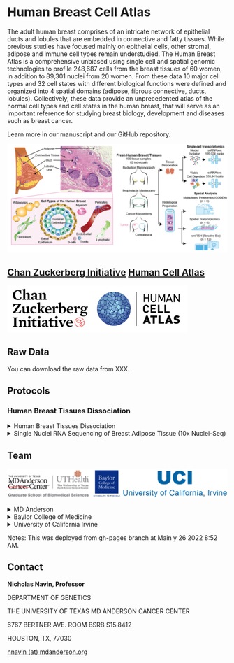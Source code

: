 # Human Breast Cell Atlas
The adult human breast comprises of an intricate network of epithelial ducts and lobules that are embedded in connective and fatty tissues.  While previous studies have focused mainly on epithelial cells, other stromal, adipose and immune cell types remain understudied.  The Human Breast Atlas is a comprehensive unbiased using single cell and spatial genomic technologies to profile 248,687 cells from the breast tissues of 60 women, in addition to 89,301 nuclei from 20 women.  From these data 10 major cell types and 32 cell states with different biological functions were defined and organized into 4 spatial domains (adipose, fibrous connective, ducts, lobules).  Collectively, these data provide an unprecedented atlas of the normal cell types and cell states in the human breast, that will serve as an important reference for studying breast biology, development and diseases such as breast cancer.

Learn more in our manuscript and our GitHub repository.

![Visual Breast Composition](/docs/assets/images/paper_figures/Top_panel_abstract.png)

## [Chan Zuckerberg Initiative](https://chanzuckerberg.com/human-cell-atlas/the-human-breast-cell-atlas/) [Human Cell Atlas](https://www.humancellatlas.org/)

![CZI Human Atlas logo](/docs/assets/images/funding/CZI_human_atlas.png)

## Raw Data

You can download the raw data from XXX. 

## Protocols

### Human Breast Tissues Dissociation 

<details><summary>Human Breast Tissues Dissociation </summary>
<p>

<a href="https://www.protocols.io/view/dissociation-of-single-cell-suspensions-from-human-bp2l641bkvqe/v1">Protocol Link</a>
</p>

<p>
Protocol Authors: Shanshan Bai, Emi Sei, Nicholas E. Navin
</p>

<p>
The link above is for the protocol to issolate single cell susspension for used by HBCA project to obtain high-viability cell suspensions from freshly dissociated breast tissues from human patients. This protocol covers two two options for performing this protocol: rapid-dissociation (15-30 min) or exhaustive dissociation (overnight). 
 
 </p>
</details>
 
<details><summary>Single Nuclei RNA Sequencing of Breast Adipose Tissue (10x Nuclei-Seq)</summary>
<p>

<a href="https://www.protocols.io/view/single-nuclei-rna-sequencing-of-breast-adipose-tis-6qpvreob3lmk/v1">Protocol Link</a>
</p>

<p>
Protocol Authors: Kevin Nee, Quy Nguyen, Kai Kessenbrock
</p>

<p>
The link above is for the protocol for 10x Nuclei-Seq adjusted for breast tissues to handle adipose tissue, due to its delicate and lipid filled nature is not amenable to these methods of interrogation. This protocol was used to investigate the heterogeneity of stroma and adipocytes in normal breast tissues, and determine the interactions of the breast microenvironment at single-cell resolution. 

</p>
</details>

## Team

![MD Anderson, UT Health Graduate school of biomedical sciences, Baylor College of Medicine and the University of California Irvine logos](/docs/assets/images/institutions/Logo_string.png)

<details><summary>MD Anderson</summary>
<p>

<a href="https://navinlabcode.github.io/">Navin Lab</a>
</p>
 
<p>
<a href="https://www.mdanderson.org/research/departments-labs-institutes/labs/ken-chen-laboratory.html">Chen Lab</a>
 
</p>
</details>

<details><summary>Baylor College of Medicine</summary>
<p>

<a href="https://clinicianresources.bcm.edu/people/profile/1352/">Alastair Thompson</a>
 </p>
 
<p>
<a href="https://www.bcm.edu/people-search/bora-lim-68626">Bora Lim</a>

</p>
</details>

<details><summary>University of California Irvine</summary>
<p>
 
<a href="https://kessenbrocklab.com/people/">Kessenbrock Lab</a>
</p>
 
<p>
<a href="https://lawsonlab.org/people/">Lawson Lab</a>
  
</p>
</details>

Notes: This was deployed from gh-pages branch at Main y 26 2022 8:52 AM.

## Contact 

__Nicholas Navin, Professor__

DEPARTMENT OF GENETICS

THE UNIVERSITY OF TEXAS MD ANDERSON CANCER CENTER

6767 BERTNER AVE. ROOM BSRB S15.8412

HOUSTON, TX, 77030

[nnavin (at) mdanderson.org](mailto:nnavin@mdanderson.org)
